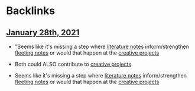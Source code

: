 
# Backlinks
## [January 28th, 2021](<January 28th, 2021.md>)
- "Seems like it's missing a step where [literature notes](<literature notes.md>) inform/strengthen [fleeting notes](<fleeting notes.md>) or would that happen at the [creative projects](<creative projects.md>)

- Both could ALSO contribute to [creative projects](<creative projects.md>).

- Seems like it's missing a step where [literature notes](<literature notes.md>) inform/strengthen [fleeting notes](<fleeting notes.md>) or would that happen at the [creative projects](<creative projects.md>)

